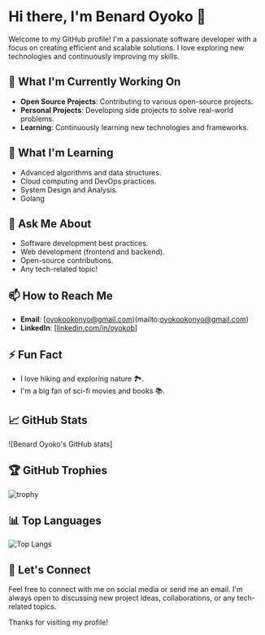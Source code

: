 # Hi there, I'm Benard Oyoko 👋

Welcome to my GitHub profile! I'm a passionate software developer with a focus on creating efficient and scalable solutions. I love exploring new technologies and continuously improving my skills.

## 🔭 What I'm Currently Working On

- **Open Source Projects**: Contributing to various open-source projects.
- **Personal Projects**: Developing side projects to solve real-world problems.
- **Learning**: Continuously learning new technologies and frameworks.

## 🌱 What I'm Learning

- Advanced algorithms and data structures.
- Cloud computing and DevOps practices.
- System Design and Analysis.
- Golang
  

## 💬 Ask Me About

- Software development best practices.
- Web development (frontend and backend).
- Open-source contributions.
- Any tech-related topic!

## 📫 How to Reach Me

- **Email**: [oyokookonyo@gmail.com)(mailto:oyokookonyo@gmail.com)
- **LinkedIn**: [[linkedin.com/in/oyokob](https://www.linkedin.com/in/oyokob)]

## ⚡ Fun Fact

- I love hiking and exploring nature 🏞️.
- I'm a big fan of sci-fi movies and books 📚.

## 📈 GitHub Stats

![Benard Oyoko's GitHub stats]

## 🏆 GitHub Trophies

![trophy](https://github-profile-trophy.vercel.app/?username=Nicholas-Kipkoech&theme=onedark)

## 📊 Top Languages

![Top Langs](https://github-readme-stats.vercel.app/api/top-langs/?username=Nicholas-Kipkoech&layout=compact&theme=radical)

## 🤝 Let's Connect

Feel free to connect with me on social media or send me an email. I'm always open to discussing new project ideas, collaborations, or any tech-related topics.

Thanks for visiting my profile!
